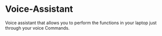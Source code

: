 # Voice-Assistant
Voice assistant that allows you to perform the functions in your laptop just through your voice Commands.
